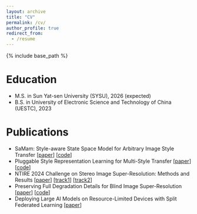 ```yaml
---
layout: archive
title: "CV"
permalink: /cv/
author_profile: true
redirect_from:
  - /resume
---
```


{% include base_path %}

Education
======
* M.S. in Sun Yat-sen University (SYSU), 2026 (expected)
* B.S. in University of Electronic Science and Technology of China (UESTC), 2023


Publications
======
* SaMam: Style-aware State Space Model for Arbitrary Image Style Transfer [[paper](https://openaccess.thecvf.com/content/CVPR2025/html/Liu_SaMam_Style-aware_State_Space_Model_for_Arbitrary_Image_Style_Transfer_CVPR_2025_paper.html)] [[code](https://github.com/Chernobyllight/SaMam)]
* Pluggable Style Representation Learning for Multi-Style Transfer [[paper](https://openaccess.thecvf.com/content/ACCV2024/html/Liu_Pluggable_Style_Representation_Learning_for_Multi-Style_Transfer_ACCV_2024_paper.html)] [[code](https://github.com/Chernobyllight/SaMST)]
* NTIRE 2024 Challenge on Stereo Image Super-Resolution: Methods and Results [[paper](https://openaccess.thecvf.com/content/CVPR2024W/NTIRE/html/Wang_NTIRE_2024_Challenge_on_Stereo_Image_Super-Resolution_Methods_and_Results_CVPRW_2024_paper.html)] [[track1](https://codalab.lisn.upsaclay.fr/competitions/17245)] [[track2](https://codalab.lisn.upsaclay.fr/competitions/17246)]
* Preserving Full Degradation Details for Blind Image Super-Resolution [[paper](https://arxiv.org/abs/2407.01299)] [[code](https://github.com/Chernobyllight/ReDSR)]
* Deploying Large AI Models on Resource-Limited Devices with Split Federated Learning [[paper](https://arxiv.org/abs/2504.09114)]


  
